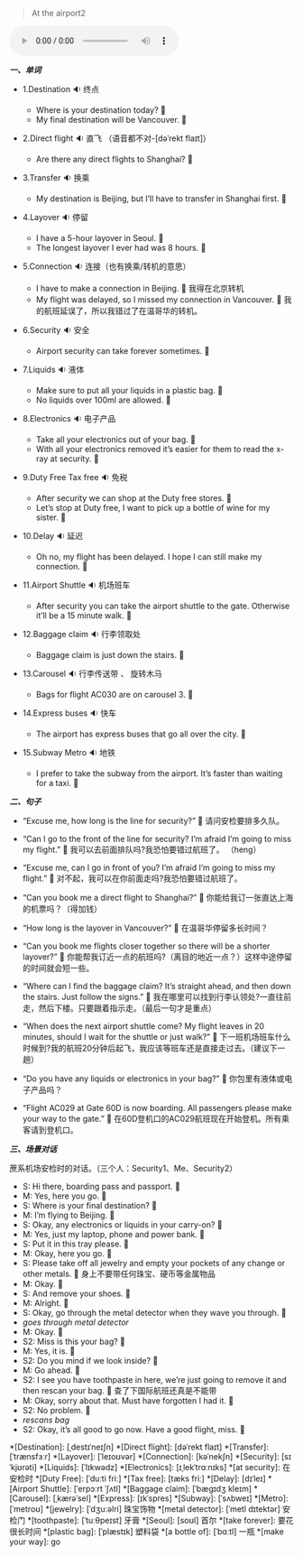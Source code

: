 
> At the airport2

<audio controls="controls">
  <source src="https://file.cdn.shafish.cn/english/%E5%9C%A8%E9%A3%9E%E6%9C%BA%E4%B8%8A.mp3" type="audio/mpeg">
Your browser does not support the audio element.
</audio>

***一、单词***

- 1.<span id="english">Destination <span class="point">:sound:</span></span> 终点

    - <span id="english">Where is your destination today? <span class="point">:speech_balloon:</span></span>
    - <span id="english">My final destination will be Vancouver. <span class="point">:speech_balloon:</span></span>

- 2.<span id="english">Direct flight <span class="point">:sound:</span></span> 直飞 （语音都不对-[dəˈrekt flaɪt]）

    - <span id="english">Are there any direct flights to Shanghai? <span class="point">:speech_balloon:</span></span>

- 3.<span id="english">Transfer <span class="point">:sound:</span></span> 换乘

    - <span id="english">My destination is Beijing, but I’ll have to transfer in Shanghai first. <span class="point">:speech_balloon:</span></span>

- 4.<span id="english">Layover <span class="point">:sound:</span></span> 停留

    -  <span id="english">I have a 5-hour layover in Seoul. <span class="point">:speech_balloon:</span></span>
    -  <span id="english">The longest layover I ever had was 8 hours. <span class="point">:speech_balloon:</span></span>

- 5.<span id="english">Connection <span class="point">:sound:</span></span> 连接（也有换乘/转机的意思）

    - <span id="english">I have to make a connection in Beijing. <span class="point">:speech_balloon:</span></span> 我得在北京转机
    - <span id="english">My flight was delayed, so I missed my connection in Vancouver. <span class="point">:speech_balloon:</span></span> 我的航班延误了，所以我错过了在温哥华的转机。

- 6.<span id="english">Security <span class="point">:sound:</span></span> 安全

    - <span id="english">Airport security can take forever sometimes. <span class="point">:speech_balloon:</span></span>

- 7.<span id="english">Liquids <span class="point">:sound:</span></span> 液体

    - <span id="english">Make sure to put all your liquids in a plastic bag. <span class="point">:speech_balloon:</span></span>
    - <span id="english">No liquids over 100ml are allowed. <span class="point">:speech_balloon:</span></span>

- 8.<span id="english">Electronics <span class="point">:sound:</span></span> 电子产品

    - <span id="english">Take all your electronics out of your bag. <span class="point">:speech_balloon:</span></span>
    - <span id="english"> With all your electronics removed it’s easier for them to read the x-ray at security. <span class="point">:speech_balloon:</span></span>

- 9.<span id="english">Duty Free Tax free  <span class="point">:sound:</span></span> 免税

    - <span id="english">After security we can shop at the Duty free stores. <span class="point">:speech_balloon:</span></span>
    - <span id="english">Let’s stop at Duty free, I want to pick up a bottle of wine for my sister. <span class="point">:speech_balloon:</span></span>

- 10.<span id="english">Delay  <span class="point">:sound:</span></span> 延迟

    - <span id="english">Oh no, my flight has been delayed. I hope I can still make my connection. <span class="point">:speech_balloon:</span></span>

- 11.<span id="english">Airport Shuttle  <span class="point">:sound:</span></span> 机场班车

    - <span id="english">After security you can take the airport shuttle to the gate. Otherwise it’ll be a 15 minute walk. <span class="point">:speech_balloon:</span></span>

- 12.<span id="english">Baggage claim  <span class="point">:sound:</span></span> 行李领取处

    - <span id="english">Baggage claim is just down the stairs. <span class="point">:speech_balloon:</span></span>

- 13.<span id="english">Carousel  <span class="point">:sound:</span></span> 行李传送带 、 旋转木马

    - <span id="english">Bags for flight AC030 are on carousel 3. <span class="point">:speech_balloon:</span></span>

- 14.<span id="english">Express buses  <span class="point">:sound:</span></span> 快车

    - <span id="english">The airport has express buses that go all over the city. <span class="point">:speech_balloon:</span></span>

- 15.<span id="english">Subway Metro  <span class="point">:sound:</span></span> 地铁

    - <span id="english">I prefer to take the subway from the airport. It’s faster than waiting for a taxi. <span class="point">:speech_balloon:</span></span>

***二、句子***

- <span id="english">“Excuse me, how long is the line for security?” <span class="point">:speech_balloon:</span></span> 
请问安检要排多久队。

- <span id="english">“Can I go to the front of the line for security? I’m afraid I’m going to miss my flight.” <span class="point">:speech_balloon:</span></span> 
我可以去前面排队吗?我恐怕要错过航班了。 （heng）

- <span id="english">“Excuse me, can I go in front of you? I’m afraid I’m going to miss my flight.” <span class="point">:speech_balloon:</span></span> 
对不起，我可以在你前面走吗?我恐怕要错过航班了。

- <span id="english">“Can you book me a direct flight to Shanghai?” <span class="point">:speech_balloon:</span></span> 
你能给我订一张直达上海的机票吗？（得加钱）

- <span id="english">“How long is the layover in Vancouver?” <span class="point">:speech_balloon:</span></span> 
在温哥华停留多长时间？

- <span id="english">“Can you book me flights closer together so there will be a shorter layover?” <span class="point">:speech_balloon:</span></span> 
你能帮我订近一点的航班吗?（离目的地近一点？）这样中途停留的时间就会短一些。

- <span id="english">“Where can I find the baggage claim? It’s straight ahead, and then down the stairs. Just follow the signs.” <span class="point">:speech_balloon:</span></span> 
我在哪里可以找到行李认领处?一直往前走，然后下楼。只要跟着指示走。（最后一句才是重点）

- <span id="english">“When does the next airport shuttle come? My flight leaves in 20 minutes, should I wait for the shuttle or just walk?” <span class="point">:speech_balloon:</span></span> 
下一班机场班车什么时候到?我的航班20分钟后起飞，我应该等班车还是直接走过去。（建议下一趟）

- <span id="english">“Do you have any liquids or electronics in your bag?” <span class="point">:speech_balloon:</span></span> 
你包里有液体或电子产品吗？

- <span id="english">“Flight AC029 at Gate 60D is now boarding. All passengers please make your way to the gate.” <span class="point">:speech_balloon:</span></span> 
在60D登机口的AC029航班现在开始登机。所有乘客请到登机口。

***三、场景对话***

蔗系机场安检时的对话。（三个人：Security1、Me、Security2）

- S: <span id="english">Hi there, boarding pass and passport. <span class="point">:speech_balloon:</span></span> 
- M: <span id="english">Yes, here you go. <span class="point">:speech_balloon:</span></span> 
- S: <span id="english">Where is your final destination? <span class="point">:speech_balloon:</span></span> 
- M: <span id="english">I’m flying to Beijing. <span class="point">:speech_balloon:</span></span> 
- S: <span id="english">Okay, any electronics or liquids in your carry-on? <span class="point">:speech_balloon:</span></span> 
- M: <span id="english">Yes, just my laptop, phone and power bank. <span class="point">:speech_balloon:</span></span> 
- S: <span id="english">Put it in this tray please. <span class="point">:speech_balloon:</span></span> 
- M: <span id="english">Okay, here you go. <span class="point">:speech_balloon:</span></span> 
- S: <span id="english">Please take off all jewelry and empty your pockets of any change or other metals. <span class="point">:speech_balloon:</span></span>  身上不要带任何珠宝、硬币等金属物品
- M: <span id="english">Okay. <span class="point">:speech_balloon:</span></span> 
- S: <span id="english">And remove your shoes. <span class="point">:speech_balloon:</span></span> 
- M: <span id="english">Alright. <span class="point">:speech_balloon:</span></span> 
- S: <span id="english">Okay, go through the metal detector when they wave you through. <span class="point">:speech_balloon:</span></span> 
- *goes through metal detector*
- M: <span id="english">Okay.  <span class="point">:speech_balloon:</span></span> 
- S2: <span id="english">Miss is this your bag?  <span class="point">:speech_balloon:</span></span> 
- M: <span id="english">Yes, it is.  <span class="point">:speech_balloon:</span></span> 
- S2: <span id="english">Do you mind if we look inside? <span class="point">:speech_balloon:</span></span> 
- M: <span id="english">Go ahead.  <span class="point">:speech_balloon:</span></span> 
- S2: <span id="english">I see you have toothpaste in here, we’re just going to remove it and then rescan your bag. <span class="point">:speech_balloon:</span></span> 查了下国际航班还真是不能带
- M: <span id="english">Okay, sorry about that. Must have forgotten I had it. <span class="point">:speech_balloon:</span></span> 
- S2: <span id="english">No problem. <span class="point">:speech_balloon:</span></span> 
- *rescans bag* 
- S2: <span id="english">Okay, it’s all good to go now. Have a good flight, miss. <span class="point">:speech_balloon:</span></span> 


*[Destination]: [ˌdestɪˈneɪʃn]
*[Direct flight]: [dəˈrekt flaɪt]
*[Transfer]: [ˈtrænsfɜːr]
*[Layover]: [ˈleɪoʊvər] 
*[Connection]: [kəˈnekʃn]
*[Security]: [sɪˈkjʊrəti] 
*[Liquids]: [ˈlɪkwədz] 
*[Electronics]: [ɪˌlekˈtrɑːnɪks] 
*[at security]: 在安检时
*[Duty Free]: [ˈduːti friː] 
*[Tax free]: [tæks friː]
*[Delay]:  [dɪˈleɪ] 
*[Airport Shuttle]: [ˈerpɔːrt ˈʃʌtl]
*[Baggage claim]: [ˈbæɡɪdʒ kleɪm] 
*[Carousel]: [ˌkærəˈsel]
*[Express]: [ɪkˈspres] 
*[Subway]: [ˈsʌbweɪ]
*[Metro]: [ˈmetroʊ]
*[jewelry]: [ˈdʒuːəlri] 珠宝饰物
*[metal detector]: [ˈmetl dɪtektər] 安检门
*[toothpaste]: [ˈtuːθpeɪst] 牙膏
*[Seoul]: [soʊl] 首尔
*[take forever]: 要花很长时间
*[plastic bag]: [ˈplæstɪk] 塑料袋
*[a bottle of]:  [ˈbɑːtl] 一瓶
*[make your way]: go